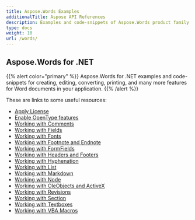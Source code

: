 ```yaml
---
title: Aspose.Words Examples
additionalTitle: Aspose API References
description: Examples and code-snippets of Aspose.Words product family. It includes basic and advance examples of usage of Aspose.Words.
type: docs
weight: 10
url: /words/
---
```


## Aspose.Words for .NET
{{% alert color="primary" %}}
Aspose.Words for .NET examples and code-snippets for creating, editing, converting, printing, and many more features for Word documents in your application. 
{{% /alert %}}

These are links to some useful resources:
- [Apply License](./apply-license/)
- [Enable OpenType features](./enable-opentype-features/)
- [Working with Comments](./working-with-comments/)
- [Working with Fields](./working-with-fields/)
- [Working with Fonts](./working-with-fonts/)
- [Working with Footnote and Endnote](./working-with-footnote-and-endnote/)
- [Working with FormFields](./working-with-formfields/)
- [Working with Headers and Footers](./working-with-headers-and-footers/)
- [Working with Hyphenation](./working-with-hyphenation/)
- [Working with List](./working-with-list/)
- [Working with Markdown](./working-with-markdown/)
- [Working with Node](./working-with-node/)
- [Working with OleObjects and ActiveX](./working-with-oleobjects-and-activex/)
- [Working with Revisions](./working-with-revisions/)
- [Working with Section](./working-with-section/)
- [Working with Textboxes](./working-with-textboxes/)
- [Working with VBA Macros](./working-with-vba-macros/)

